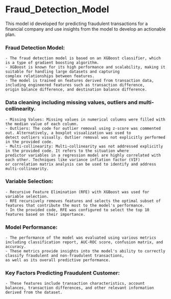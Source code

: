 # Fraud_Detection_Model
This model id developed for predicting fraudulent transactions for a financial company and use insights from the model to develop an actionable plan.

### Fraud Detection Model:
    - The fraud detection model is based on an XGBoost classifier, which is a type of gradient boosting algorithm.
    - XGBoost is known for its high performance and scalability, making it suitable for handling large datasets and capturing 
    complex relationships between features.
    - The model is trained on features derived from transaction data, including engineered features such as transaction difference, 
    origin balance difference, and destination balance difference.

### Data cleaning including missing values, outliers and multi-collinearity. 
    - Missing Values: Missing values in numerical columns were filled with the median value of each column.
    - Outliers: The code for outlier removal using z-score was commented out. Alternatively, a boxplot visualization was used to 
    detect outliers visually. Outlier removal was not explicitly performed in the provided code.
    - Multi-collinearity: Multi-collinearity was not addressed explicitly in the provided code. It refers to the situation where 
    predictor variables in a regression model are highly correlated with each other. Techniques like variance inflation factor (VIF) 
    or correlation matrix analysis can be used to identify and address multi-collinearity.

### Variable Selection:
    - Recursive Feature Elimination (RFE) with XGBoost was used for variable selection.
    - RFE recursively removes features and selects the optimal subset of features that contribute the most to the model's performance.
    - In the provided code, RFE was configured to select the top 10 features based on their importance.

### Model Performance:
    - The performance of the model was evaluated using various metrics including classification report, AUC-ROC score, confusion matrix, and accuracy.
    - These metrics provide insights into the model's ability to correctly classify fraudulent and non-fraudulent transactions, 
    as well as its overall predictive performance.

### Key Factors Predicting Fraudulent Customer:
    - These features include transaction characteristics, account balances, transaction differences, and other relevant information derived from the dataset.

